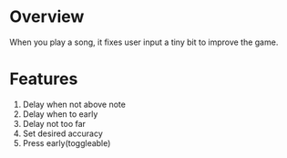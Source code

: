 # Overview
When you play a song, it fixes user input a tiny bit to improve the game.

# Features
1. Delay when not above note
1. Delay when to early
1. Delay not too far
1. Set desired accuracy
1. Press early(toggleable)
